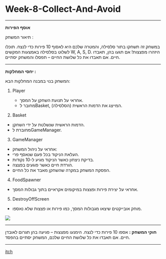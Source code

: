 # Week-8-Collect-And-Avoid
----
**אוסף הפירות**

תיאור המשחק :

במשחק זה תשחקו בתור סלסילה, והמטרה שלכם היא לאסוף 10 פירות כדי לנצח.
תוכלו לשלוט בסלסילה באמצעות המקשים W, A, S, D.
היזהרו מפצצות! אם תגעו בהן, תאבדו חיים. אם תאבדו את כל שלושת החיים – תפסלו והמשחק יסתיים.


---
**יחסי המחלקות :**

המשחק בנוי במבנה המחלקות הבא:


1. Player
   * אחראי על תנועת השחקן על המסך.
   * מחובר לBasket, המייצג את הדמות הראשית (הסלסילה).


2. Basket
* הדמות הראשית שנשלטת על ידי השחקן.
* מחוברת לGameManager.

3. GameManager
* אחראי על ניהול המשחק:
* העלאת הניקוד בכל פעם שנאסף פרי.
* בדיקת ניצחון כאשר הניקוד מגיע ל-10 נקודות.
* הורדת חיים כאשר פוגעים בפצצה.
* הפסקת המשחק במקרה שהשחקן מאבד את כל החיים.


4. FoodSpawner
* אחראי על יצירת פירות ופצצות במיקומים אקראיים בתוך גבולות המסך.


5. DestroyOffScreen
* מוחק אובייקטים שיצאו מגבולות המסך, כמו פירות או פצצות שלא נאספו.

![](https://github.com/Make-a-game-R-and-E/Week-8-Collect-And-Avoid/blob/main/pictures/Workflow.png)

----

**חוקי המשחק :**
אספו 10 פירות כדי לנצח.
הימנעו מפצצות – פגיעה בהן תגרום לאובדן חיים.
אם תאבדו את כל שלושת החיים שלכם, המשחק יסתיים בהפסד.

---



[itch](https://ronylevy1.itch.io/week-8-collectavoid)
